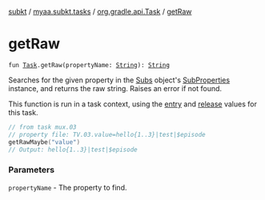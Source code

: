 [subkt](../../index.md) / [myaa.subkt.tasks](../index.md) / [org.gradle.api.Task](index.md) / [getRaw](./get-raw.md)

# getRaw

`fun `[`Task`](https://docs.gradle.org/current/javadoc/org/gradle/api/Task.html)`.getRaw(propertyName: `[`String`](https://kotlinlang.org/api/latest/jvm/stdlib/kotlin/-string/index.html)`): `[`String`](https://kotlinlang.org/api/latest/jvm/stdlib/kotlin/-string/index.html)

Searches for the given property in the [Subs](../-subs/index.md) object's [SubProperties](../-sub-properties/index.md) instance,
and returns the raw string.
Raises an error if not found.

This function is run in a task context, using the [entry](entry.md) and [release](release.md) values for this task.

``` kotlin
// from task mux.03
// property file: TV.03.value=hello{1..3}|test|$episode
getRawMaybe("value")
// Output: hello{1..3}|test|$episode
```

### Parameters

`propertyName` - The property to find.